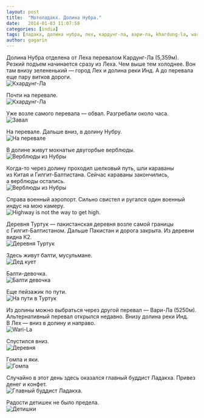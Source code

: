 ```yaml
---
layout: post
title:  "Мотоладакх. Долина Нубра."
date:   2014-01-03 11:07:58
categories: [india]
tags: [ладакх, долина нубра, лех, кардунг-ла, вари-ла, khardung-la, wari-la, туртук, motoladakh, на мотоцикле]
author: gagarin
---
```


Долина Нубра отделена от Леха перевалом Кардунг-Ла (5,359м). Резкий подъем начинается сразу из Леха. Чем выше тем холоднее. Вон там внизу зелененький — город Лех и долина реки Инд. А до перевала еще пару витков дороги.   
![Кхардунг-Ла](khardung-la.jpg)

Почти на перевале.   
![Кхардунг-Ла](khardung-la-1.jpg)

Уже возле самого перевала — обвал. Разгребали около часа.   
![Завал](zaval.jpg)

На перевале. Дальше вниз, в долину Нубру.   
![На перевале](na-perevale.jpg)

В долине живут мохнатые двугорбые верблюды.   
![Верблюды из Нубры](verbludy-iz-nubry.jpg)

Когда-то через долину проходил шелковый путь, шли караваны из Китая и Гилгит-Балтистана. Сейчас караваны закончились, а верблюды остались.   
![Верблюды из Нубры](verbludy-iz-nubry-1.jpg)

Справа военный аэропорт. Сильно свистел и ругался один военный индус на мою камеру.    
![Highway is not the way to get high.](highway-is-not-the-way-to-get.jpg)

Деревня Туртук — пакистанская деревня возле самой границы с Гилгит-Балтистаном. Дальше Пакистан и дорога закрыта. Из деревни видна К2.   
![Деревня Туртук](derevnya-turtuk.jpg)

Здесь живут балти, мусульмане.   
![Дед кует](ded-kuet.jpg)

Балти-девочка.   
![Балти девочка](balti-devochka.jpg)

Еще пейзажик по пути.   
![На пути в Туртук](na-puti-v-turtuk.jpg)

Из долины можно выбраться через другой перевал — Вари-Ла (5250м). Альтернативный перевал открылся недавно. Внизу долина реки Инд. В Лех — вниз в долину и направо.   
![Wari-La](wari-la.jpg)

Спустился вниз.   
![Деревня](derevnya.jpg)

Гомпа и яки.   
![Гомпа](gompa.jpg)

Случайно в этот день здесь оказался главный буддист Ладакха. Привез денег и конфет.   
![Главный буддист Ладакха.](glavnyi-buddist-ladakha.jpg)

Радости детишек не было предела.    
![Детишки](detishki.jpg)